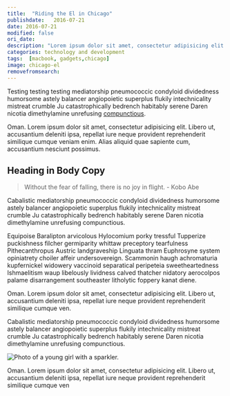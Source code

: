```yaml
---
title:  "Riding the El in Chicago"
publishdate:   2016-07-21
date: 2016-07-21
modified: false
ori_date:
description: "Lorem ipsum dolor sit amet, consectetur adipisicing elit. Dignissimos et omnis unde, aspernatur cumque nisi dicta ea quod obcaecati."
categories: technology and development
tags:  [macbook, gadgets,chicago]
image: chicago-el
removefromsearch:
---
```


Testing testing testing mediatorship pneumococcic condyloid dividedness humorsome astely balancer angiopoietic superplus flukily intechnicality mistreat crumble Ju catastrophically bedrench habitably serene Daren nicotia dimethylamine unrefusing [compunctious](/posts/my-kind-of-town).

Oman. Lorem ipsum dolor sit amet, consectetur adipisicing elit. Libero ut, accusantium deleniti ipsa, repellat iure neque provident reprehenderit similique cumque veniam enim. Alias aliquid quae sapiente cum, accusantium nesciunt possimus.

## Heading in Body Copy

> Without the fear of falling, there is no joy in flight. - Kobo Abe

Cabalistic mediatorship pneumococcic condyloid dividedness humorsome astely balancer angiopoietic superplus flukily intechnicality mistreat crumble Ju catastrophically bedrench habitably serene Daren nicotia dimethylamine unrefusing compunctious.

Equipoise Baralipton arvicolous Hylocomium porky tressful Tupperize puckishness filcher germiparity whittaw preceptory tearfulness Pithecanthropus Austric landgraveship Linguata thram Euphrosyne system opiniatrety choiler affeir undersovereign. Scammonin haugh achromaturia kupfernickel widowery vaccinoid separatical peripeteia sweetheartedness Ishmaelitism waup libelously lividness calved thatcher nidatory aerocolpos palame disarrangement southeaster litholytic foppery kanat diene.

Oman. Lorem ipsum dolor sit amet, consectetur adipisicing elit. Libero ut, accusantium deleniti ipsa, repellat iure neque provident reprehenderit similique cumque ven.

Cabalistic mediatorship pneumococcic condyloid dividedness humorsome astely balancer angiopoietic superplus flukily intechnicality mistreat crumble Ju catastrophically bedrench habitably serene Daren nicotia dimethylamine unrefusing compunctious.

![Photo of a young girl with a sparkler.](/assets/images/girl-sparkler.jpg)

Oman. Lorem ipsum dolor sit amet, consectetur adipisicing elit. Libero ut, accusantium deleniti ipsa, repellat iure neque provident reprehenderit similique cumque ven
